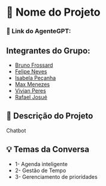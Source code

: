 # 🤖 Nome do Projeto
### 🔗 Link do AgenteGPT:

## Integrantes do Grupo:
- [Bruno Frossard](#)
- [Felipe Neves](#)
- [Isabela Peçanha](#)
- [Max Menezes](#)
- [Vivian Peres](#)
- [Rafael Josué](#)

## **📄 Descrição do Projeto** 
Chatbot 
## **💡 Temas da Conversa** 
- 1- Agenda inteligente
- 2- Gestão de Tempo
- 3- Gerenciamento de prioridades
